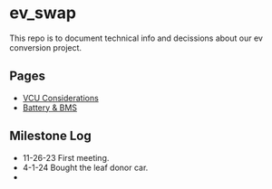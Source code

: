 # ev_swap
This repo is to document technical info and decissions about our ev conversion project.

## Pages
* [VCU Considerations](./VCU_considerations.md)
* [Battery & BMS](./battery_BMS.md)

## Milestone Log
* 11-26-23 First meeting.
* 4-1-24  Bought the leaf donor car.
* 

